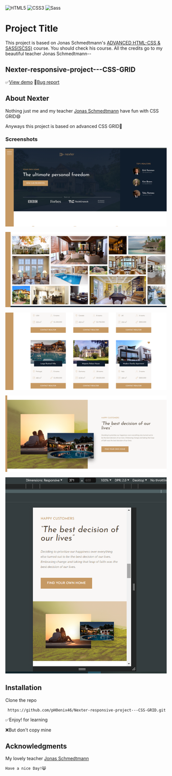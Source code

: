 ![HTML5](https://img.shields.io/badge/html5-%23E34F26.svg?style=for-the-badge&logo=html5&logoColor=white) ![CSS3](https://img.shields.io/badge/css3-%231572B6.svg?style=for-the-badge&logo=css3&logoColor=white) ![Sass](https://img.shields.io/badge/Sass-%23CC6699.svg?style=for-the-badge&logo=sass&logoColor=white)

# Project Title

This project is based on Jonas Schmedtmann's [ADVANCED HTML-CSS & SASS(SCSS)](https://www.udemy.com/user/jonasschmedtmann/) course. You should check his course. All the credits go to my beautiful teacher Jonas Schmedtmann--

## Nexter-responsive-project---CSS-GRID

✅[View demo](https://ph0enix46.github.io/Nexter-responsive-project---CSS-GRID/) 🐛[Bug report](https://github.com/pH0enix46/Nexter-responsive-project---CSS-GRID/issues)


## About Nexter
Nothing just me and my teacher [Jonas Schmedtmann](https://github.com/jonasschmedtmann) have fun with CSS GRID😄

Anyways this project is based on advanced CSS GRID💪

### Screenshots
![Demo 1](img/demo-pic/1.png)

![Demo 2](img/demo-pic/2.png)

![Demo 3](img/demo-pic/3.png)

![Demo 4](img/demo-pic/4.png)

![Demo 5](img/demo-pic/5.png)
## Installation

Clone the repo
```
 https://github.com/pH0enix46/Nexter-responsive-project---CSS-GRID.git
```
✅Enjoy! for learning 

❌But don't copy mine
## Acknowledgments
My lovely teacher [Jonas Schmedtmann](https://github.com/jonasschmedtmann)


```
Have a nice Day!😸
```
